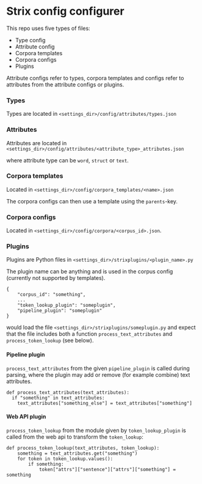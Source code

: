 # Strix config configurer

This repo uses five types of files:
- Type config
- Attribute config
- Corpora templates
- Corpora configs
- Plugins

Attribute configs refer to types, corpora templates and configs refer to attributes from the attribute 
configs or plugins.

### Types

Types are located in `<settings_dir>/config/attributes/types.json`

### Attributes

Attributes are located in `<settings_dir>/config/attributes/<attribute_type>_attributes.json`

where attribute type can be `word`, `struct` or `text`.

### Corpora templates

Located in `<settings_dir>/config/corpora_templates/<name>.json`

The corpora configs can then use a template using the `parents`-key.

###  Corpora configs

Located in `<settings_dir>/config/corpora/<corpus_id>.json`.

### Plugins

Plugins are Python files in `<settings_dir>/strixplugins/<plugin_name>.py`

The plugin name can be anything and is used in the corpus config (currently not supported by templates).

```
{
    "corpus_id": "something",
    ...
    "token_lookup_plugin": "someplugin",
    "pipeline_plugin": "someplugin"
}
```

would load the file  `<settings_dir>/strixplugins/someplugin.py` and expect that the file includes
both a function `process_text_attributes` and `process_token_lookup` (see below).

#### Pipeline plugin

`process_text_attributes` from the given `pipeline_plugin` is called during parsing, where the plugin 
may add or remove (for example combine) text attributes.

```
def process_text_attributes(text_attributes):
  if "something" in text_attributes:
    text_attributes["something_else"] = text_attributes["something"]
```

#### Web API plugin 

`process_token_lookup` from the module given by `token_lookup_plugin` is called from the web api to 
transform the `token_lookup`:

```
def process_token_lookup(text_attributes, token_lookup):
    something = text_attributes.get("something")
    for token in token_lookup.values():
        if something:
            token["attrs"]["sentence"]["attrs"]["something"] = something
```




